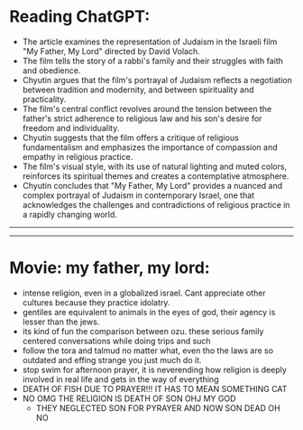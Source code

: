 # Reading ChatGPT:
-   The article examines the representation of Judaism in the Israeli film "My Father, My Lord" directed by David Volach.
-   The film tells the story of a rabbi's family and their struggles with faith and obedience.
-   Chyutin argues that the film's portrayal of Judaism reflects a negotiation between tradition and modernity, and between spirituality and practicality.
-   The film's central conflict revolves around the tension between the father's strict adherence to religious law and his son's desire for freedom and individuality.
-   Chyutin suggests that the film offers a critique of religious fundamentalism and emphasizes the importance of compassion and empathy in religious practice.
-   The film's visual style, with its use of natural lighting and muted colors, reinforces its spiritual themes and creates a contemplative atmosphere.
-   Chyutin concludes that "My Father, My Lord" provides a nuanced and complex portrayal of Judaism in contemporary Israel, one that acknowledges the challenges and contradictions of religious practice in a rapidly changing world.
-----------------------------------------------------------------------
-----------------------------------------------------------------------
# Movie: my father, my lord:
- intense religion, even in a globalized israel. Cant appreciate other cultures because they practice idolatry. 
- gentiles are equivalent to animals in the eyes of god, their agency is lesser than the jews. 
- its kind of fun the comparison between ozu. these serious family centered conversations while doing trips and such
- follow the tora and talmud no matter what, even tho the laws are so outdated and effing strange you just much do it. 
- stop swim for afternoon prayer, it is neverending how religion is deeply involved in real life and gets in the way of everything
- DEATH OF FISH DUE TO PRAYER!!! IT HAS TO MEAN SOMETHING CAT
- NO OMG THE RELIGION IS DEATH OF SON OHJ MY GOD
	- THEY NEGLECTED SON FOR PYRAYER AND NOW SON DEAD OH NO